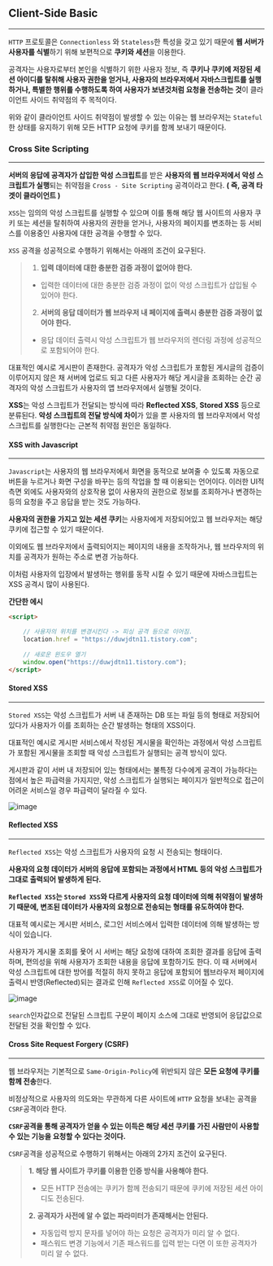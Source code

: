 ## Client-Side Basic

---



`HTTP` 프로토콜은 `Connectionless` 와 `Stateless`한 특성을 갖고 있기 때문에 **웹 서버가 사용자를 식별**하기 위해 보편적으로 **쿠키와 세션**을 이용한다.

공격자는 사용자로부터 본인을 식별하기 위한 사용자 정보, 즉 **쿠키나 쿠키에 저장된 세션 아이디를 탈취해 사용자 권한을 얻거나, 사용자의 브라우저에서 자바스크립트를 실행하거나, 특별한 행위를 수행하도록 하여 사용자가 보낸것처럼 요청을 전송하는 것**이 클라이언트 사이드 취약점의 주 목적이다.

위와 같이 클라이언트 사이드 취약점이 발생할 수 있는 이유는 웹 브라우저는 `Stateful`한 상태를 유지하기 위해 모든 HTTP 요청에 쿠키를 함께 보내기 때문이다.



### Cross Site Scripting

----

**서버의 응답에 공격자가 삽입한 악성 스크립트**를 받은 **사용자의 웹 브라우저에서 악성 스크립트가 실행**되는 취약점을 `Cross - Site Scripting` 공격이라고 한다. **( 즉, 공격 타겟이 클라이언트 )**

`XSS`는 임의의 악성 스크립트를 실행할 수 있으며 이를 통해 해당 웹 사이트의 사용자 쿠키 또는 세션을 탈취하여 
사용자의 권한을 얻거나, 사용자의 페이지를 변조하는 등 서비스를 이용중인 사용자에 대한 공격을 수행할 수 있다.

`XSS` 공격을 성공적으로 수행하기 위해서는 아래의 조건이 요구된다.

>1. **입력 데이터에 대한 충분한 검증 과정이 없어야 한다.**
>   - 입력한 데이터에 대한 충분한 검증 과정이 없이 악성 스크립트가 삽입될 수 있어야 한다.
>2. **서버의 응답 데이터가 웹 브라우저 내 페이지에 출력시 충분한 검증 과정이 없어야 한다.**
>   - 응답 데이터 출력시 악성 스크립트가 웹 브라우저의 렌더링 과정에 성공적으로 포함되어야 한다.

대표적인 예시로 게시판이 존재한다. 공격자가 악성 스크립트가 포함된 게시글의 검증이 이루어지지 않은 채 서버에 업로드 되고 다른 사용자가 해당 게시글을 조회하는 순간 공격자의 악성 스크립트가 사용자의 앱 브라우저에서 실행될 것이다.

**XSS**는 악성 스크립트가 전달되는 방식에 따라 **Reflected XSS**, **Stored XSS** 등으로 분류된다.
**악성 스크립트의 전달 방식에 차이**가 있을 뿐 사용자의 웹 브라우저에서 악성 스크립트를 실행한다는 근본적 취약점 원인은 동일하다.



#### XSS with Javascript

---

`Javascript`는 사용자의 웹 브라우저에서 화면을 동적으로 보여줄 수 있도록 자동으로 버튼을 누르거나 화면 구성을 바꾸는 등의 작업을 할 때 이용되는 언어이다. 이러한 UI적 측면 외에도 사용자와의 상호작용 없이 사용자의 권한으로 정보를 조회하거나 변경하는 등의 요청을 주고 응답을 받는 것도 가능하다.

**사용자의 권한을 가지고 있는 세션 쿠키**는 사용자에게 저장되어있고 웹 브라우저는 해당 쿠키에 접근할 수 있기 때문이다.

이외에도 웹 브라우저에서 출력되어지는 페이지의 내용을 조작하거나, 웹 브라우저의 위치를 공격자가 원하는 주소로 변경 가능하다.

이처럼 사용자의 입장에서 발생하는 행위를 동작 시킬 수 있기 때문에 자바스크립트는 XSS 공격시 많이 사용된다.

**간단한 에시**

```html
<script>

    // 사용자의 위치를 변경시킨다 -> 피싱 공격 등으로 이어짐.
    location.href = "https://duwjdtn11.tistory.com";
    
    // 새로운 윈도우 열기
    window.open("https://duwjdtn11.tistory.com");
</script>
```



#### Stored XSS

---

`Stored XSS`는 악성 스크립트가 서버 내 존재하는 DB 또는 파일 등의 형태로 저장되어 있다가 사용자가 이를 조회하는 순간 발생하는 형태의 XSS이다.

대표적인 예시로 게시판 서비스에서 작성된 게시물을 확인하는 과정에서 악성 스크립트가 포함된 게시물을 조회할 때 악성 스크립트가 실행되는 공격 방식이 있다.

게시판과 같이 서버 내 저장되어 있는 형태에서는 불특정 다수에게 공격이 가능하다는 점에서 높은 파급력을 가지지만, 악성 스크립트가 실행되는 페이지가 일반적으로 접근이 어려운 서비스일 경우 파급력이 달라질 수 있다.

![image](https://user-images.githubusercontent.com/33051018/75448066-e5edc280-59ad-11ea-9107-051d86e4a14c.png)



#### Reflected XSS

---

`Reflected XSS`는 악성 스크립트가 사용자의 요청 시 전송되는 형태이다.

**사용자의 요청 데이터가 서버의 응답에 포함되는 과정에서 HTML 등의 악성 스크립트가 그대로 출력되어 발생하게 된다.**

**`Reflected XSS`는 `Stored XSS`와 다르게 사용자의 요청 데이터에 의해 취약점이 발생하기 때문에, 변조된 데이터가 사용자의 요청으로 전송되는 형태를 유도하여야 한다.**

대표적 예시로는 게시판 서비스, 로그인 서비스에서 입력한 데이터에 의해 발생하는 방식이 있습니다.

사용자가 게시물 조회를 욫어 시 서버는 해당 요청에 대하여 조회한 결과를 응답에 출력하며, 편의성을 위해 사용자가 조회한 내용을 응답에 포함하기도 한다. 이 때 서버에서 악성 스크립트에 대한 방어를 적절히 하지 못하고 응답에 포함되어 웹브라우저 페이지에 출력시 반영(Reflected)되는 결과로 인해 `Reflected XSS`로 이어질 수 있다.

![image](https://user-images.githubusercontent.com/33051018/75448912-6bbe3d80-59af-11ea-94f1-9feec857a2cd.png)

`search`인자값으로 전달된 스크립트 구문이 페이지 소스에 그대로 반영되어 응답값으로 전달된 것을 확인할 수 있다.



#### Cross Site Request Forgery (CSRF)

---

웹 브라우저는 기본적으로 `Same-Origin-Policy`에 위반되지 않은 **모든 요청에 쿠키를 함께 전송**한다.

비정상적으로 사용자의 의도와는 무관하게 다른 사이트에 `HTTP` 요청을 보내는 공격을 `CSRF`공격이라 한다.

**`CSRF`공격을 통해 공격자가 얻을 수 있는 이득은 해당 세션 쿠키를 가진 사람만이 사용할 수 있는 기능을 요청할 수 있다는 것이다.**

`CSRF`공격을 성공적으로 수행하기 위해서는 아래의 2가지 조건이 요구된다.

>**1. 해당 웹 사이트가 쿠키를 이용한 인증 방식을 사용해야 한다.**
>
>- 모든 HTTP 전송에는 쿠키가 함께 전송되기 때문에 쿠키에 저장된 세션 아이디도 전송된다.
>
>**2. 공격자가 사전에 알 수 없는 파라미터가 존재해서는 안된다.**
>
>- 자동입력 방지 문자를 넣어야 하는 요청은 공격자가 미리 알 수 없다.
>- 패스워드 변경 기능에서 기존 패스워드를 입력 받는 다면 이 또한 공격자가 미리 알 수 없다.




